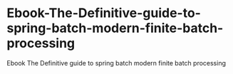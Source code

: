 # Ebook-The-Definitive-guide-to-spring-batch-modern-finite-batch-processing
Ebook The Definitive guide to spring batch modern finite batch processing

